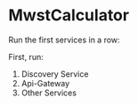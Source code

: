 # MwstCalculator
Run the first services in a row:

First, run:

1. Discovery Service
2. Api-Gateway
3. Other Services
